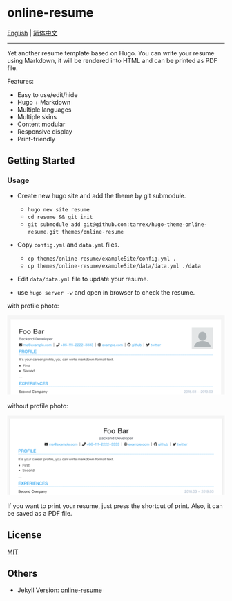 # online-resume

[English](README.md) | [简体中文](README_CN.md)

---

Yet another resume template based on Hugo. You can write your resume using Markdown, it will be rendered into HTML and can be printed as PDF file.

Features:

+ Easy to use/edit/hide
+ Hugo + Markdown
+ Multiple languages
+ Multiple skins
+ Content modular
+ Responsive display
+ Print-friendly

## Getting Started

### Usage

+ Create new hugo site and add the theme by git submodule.
  + `hugo new site resume`
  + `cd resume && git init`
  + `git submodule add git@github.com:tarrex/hugo-theme-online-resume.git themes/online-resume`

+ Copy `config.yml` and `data.yml` files.

  + `cp themes/online-resume/exampleSite/config.yml .`
  + `cp themes/online-resume/exampleSite/data/data.yml ./data`

+ Edit `data/data.yml` file to update your resume.

+ use `hugo server -w` and open in browser to check the resume.

with profile photo:

![](images/resume1.png "resume with profile photo")

without profile photo:

![](images/resume2.png "resume without profile photo")

If you want to print your resume, just press the shortcut of print. Also, it can be saved as a PDF file.

## License

[MIT](https://choosealicense.com/licenses/mit/)

## Others

+ Jekyll Version: [online-resume](https://github.com/tarrex/online-resume)
